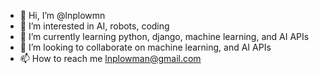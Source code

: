 - 👋 Hi, I’m @lnplowmn
- 👀 I’m interested in AI, robots, coding
- 🌱 I’m currently learning python, django, machine learning, and AI APIs
- 💞️ I’m looking to collaborate on machine learning, and AI APIs
- 📫 How to reach me lnplowman@gmail.com

<!---
lnplowmn/lnplowmn is a ✨ special ✨ repository because its `README.md` (this file) appears on your GitHub profile.
You can click the Preview link to take a look at your changes.
--->
